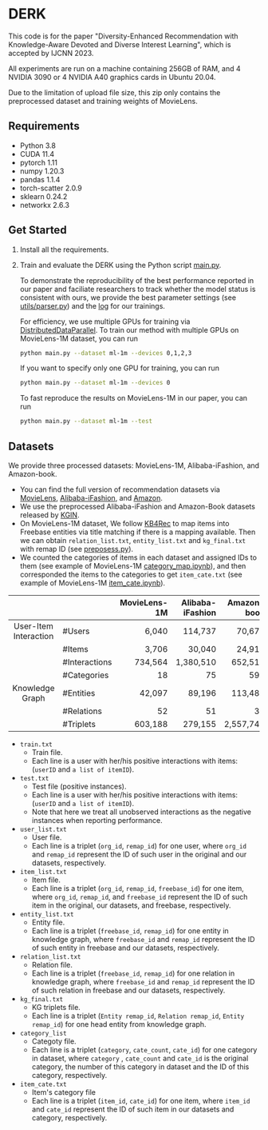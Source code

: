 # DERK
This code is for the paper "Diversity-Enhanced Recommendation with Knowledge-Aware Devoted and Diverse Interest Learning", which is accepted by IJCNN 2023.

All experiments are run on a machine containing 256GB of RAM, and 4 NVIDIA 3090 or 4 NVIDIA A40 graphics cards in Ubuntu 20.04.

Due to the limitation of upload file size, this zip only contains the preprocessed dataset and training weights of MovieLens. 

## Requirements
- Python 3.8
- CUDA 11.4
- pytorch 1.11
- numpy 1.20.3
- pandas 1.1.4
- torch-scatter 2.0.9
- sklearn 0.24.2
- networkx 2.6.3

## Get Started
1. Install all the requirements.

2. Train and evaluate the DERK using the Python script [main.py](main.py).

    To demonstrate the reproducibility of the best performance reported in our paper and faciliate researchers to track whether the model status is consistent with ours, we provide the best parameter settings (see [utils/parser.py](utils/parser.py)) and the [log](training_log/) for our trainings.

    For efficiency, we use multiple GPUs for training via [DistributedDataParallel](https://pytorch.org/docs/1.11/notes/ddp.html?highlight=distributeddataparallel). To train our method with multiple GPUs on MovieLens-1M dataset, you can run
    ```bash
    python main.py --dataset ml-1m --devices 0,1,2,3
    ```
    If you want to specify only one GPU for training, you can run
    ```bash
    python main.py --dataset ml-1m --devices 0
    ```
    
    To fast reproduce the results on MovieLens-1M in our paper, you can run
    ```bash
    python main.py --dataset ml-1m --test
    ```


## Datasets
We provide three processed datasets: MovieLens-1M, Alibaba-iFashion, and Amazon-book.

- You can find the full version of recommendation datasets via [MovieLens](https://files.grouplens.org/datasets/movielens/), [Alibaba-iFashion](https://github.com/wenyuer/POG), and [Amazon](http://jmcauley.ucsd.edu/data/amazon/).
- We use the preprocessed Alibaba-iFashion and Amazon-Book datasets released by [KGIN](https://github.com/huangtinglin/Knowledge_Graph_based_Intent_Network).
- On MovieLens-1M dataset, We follow [KB4Rec](https://github.com/RUCDM/KB4Rec) to map items into Freebase entities via title matching if there is a mapping available. Then we can obtain `relation_list.txt`, `entity_list.txt` and `kg_final.txt` with remap ID (see [preposess.py](data/ml-1m/preposess.py)).
- We counted the categories of items in each dataset and assigned IDs to them (see example of MovieLens-1M [category_map.ipynb](data/ml-1m/category_map.ipynb)), and then corresponded the items to the categories to get `item_cate.txt` (see example of MovieLens-1M [item_cate.ipynb](data/ml-1m/item_cate.ipynb)).


|                       |               | MovieLens-1M | Alibaba-iFashion | Amazon-book |
| :-------------------: | :------------ | ----------: | --------: | ---------------: |
| User-Item Interaction | #Users        |      6,040 |    114,737 |          70,679 |
|                       | #Items        |      3,706 |    30,040 |           24,915 |
|                       | #Interactions |     734,564 | 1,380,510 |        652,514 |
|                       | #Categories |     18 | 75 |        598 |
|    Knowledge Graph    | #Entities     |      42,097 |    89,196 |           113,487 |
|                       | #Relations    |          52 |         51 |               39 |
|                       | #Triplets     |   603,188 |   279,155 |          2,557,746 |

- `train.txt`
  - Train file.
  - Each line is a user with her/his positive interactions with items: (`userID` and `a list of itemID`).
- `test.txt`
  - Test file (positive instances).
  - Each line is a user with her/his positive interactions with items: (`userID` and `a list of itemID`).
  - Note that here we treat all unobserved interactions as the negative instances when reporting performance.
- `user_list.txt`
  - User file.
  - Each line is a triplet (`org_id`, `remap_id`) for one user, where `org_id` and `remap_id` represent the ID of such user in the original and our datasets, respectively.
- `item_list.txt`
  - Item file.
  - Each line is a triplet (`org_id`, `remap_id`, `freebase_id`) for one item, where `org_id`, `remap_id`, and `freebase_id` represent the ID of such item in the original, our datasets, and freebase, respectively.
- `entity_list.txt`
  - Entity file.
  - Each line is a triplet (`freebase_id`, `remap_id`) for one entity in knowledge graph, where `freebase_id` and `remap_id` represent the ID of such entity in freebase and our datasets, respectively.
- `relation_list.txt`
  - Relation file.
  - Each line is a triplet (`freebase_id`, `remap_id`) for one relation in knowledge graph, where `freebase_id` and `remap_id` represent the ID of such relation in freebase and our datasets, respectively.
- `kg_final.txt`
  - KG triplets file.
  - Each line is a triplet (`Entity remap_id`, `Relation remap_id`, `Entity remap_id`) for one head entity from knowledge graph.
- `category_list`
  - Categoty file.
  - Each line is a triplet (`category`, `cate_count`,	`cate_id`) for one category in dataset, where `category` , `cate_count` and	`cate_id` is the original category, the number of this category in dataset and the ID of this category, respectively.
- `item_cate.txt`
  - Item's category file
  - Each line is a triplet (`item_id`,	`cate_id`) for one item, where `item_id` and `cate_id` represent the ID of such item in our datasets and category, respectively.
